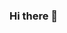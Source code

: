 ### Hi there 👋

<!--
**isii0/isii0** is a ✨ _special_ ✨ repository because its `README.md` (this file) appears on your GitHub profile.
